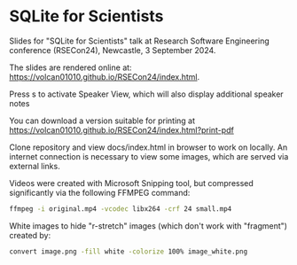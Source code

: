 # SQLite for Scientists

Slides for "SQLite for Scientists" talk at Research Software Engineering conference (RSECon24), Newcastle, 3 September 2024.

The slides are rendered online at: https://volcan01010.github.io/RSECon24/index.html.

Press s to activate Speaker View, which will also display additional speaker notes

You can download a version suitable for printing at https://volcan01010.github.io/RSECon24/index.html?print-pdf

Clone repository and view docs/index.html in browser to work on locally. An internet connection is necessary to view some images, which are served via external links.

Videos were created with Microsoft Snipping tool, but compressed significantly via the following FFMPEG command:

```bash
ffmpeg -i original.mp4 -vcodec libx264 -crf 24 small.mp4
```

White images to hide "r-stretch" images (which don't work with "fragment") created by:

```bash
convert image.png -fill white -colorize 100% image_white.png
```
